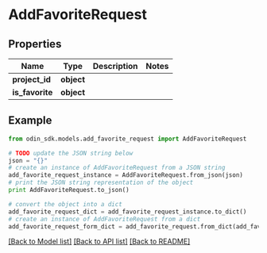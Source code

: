 # AddFavoriteRequest


## Properties

Name | Type | Description | Notes
------------ | ------------- | ------------- | -------------
**project_id** | **object** |  | 
**is_favorite** | **object** |  | 

## Example

```python
from odin_sdk.models.add_favorite_request import AddFavoriteRequest

# TODO update the JSON string below
json = "{}"
# create an instance of AddFavoriteRequest from a JSON string
add_favorite_request_instance = AddFavoriteRequest.from_json(json)
# print the JSON string representation of the object
print AddFavoriteRequest.to_json()

# convert the object into a dict
add_favorite_request_dict = add_favorite_request_instance.to_dict()
# create an instance of AddFavoriteRequest from a dict
add_favorite_request_form_dict = add_favorite_request.from_dict(add_favorite_request_dict)
```
[[Back to Model list]](../README.md#documentation-for-models) [[Back to API list]](../README.md#documentation-for-api-endpoints) [[Back to README]](../README.md)


